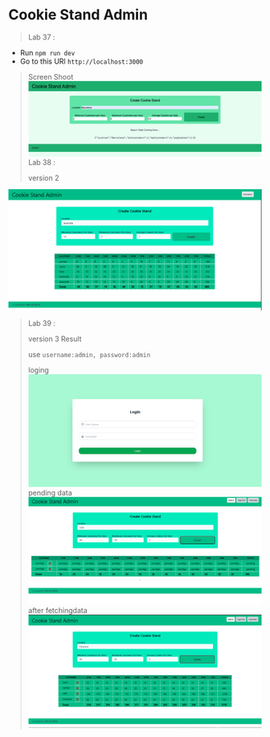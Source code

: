 # Cookie Stand Admin

> Lab 37 :

- Run `npm run dev`
- Go to this URl `http://localhost:3000`

> Screen Shoot
![image](assets/cookie-stand-admin-version-1.png)
> Lab 38 :
>
> version 2
>
![image](assets/screenShot.png)
> Lab 39 :
>
> version 3 Result
>
> use `username:admin, password:admin`
>
> loging
![image](assets/login.png)
> pending data
![image](assets/pending.png)
> after fetchingdata
![image](assets/version_3.png)
